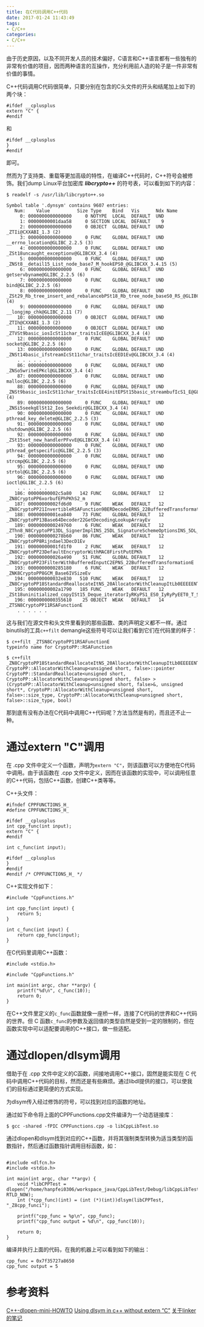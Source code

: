 ```yaml
---
title: 在C代码调用C++代码
date: 2017-01-24 11:43:49
tags:
- C/C++
categories:
- C/C++
---
```


由于历史原因，以及不同开发人员的技术偏好，C语言和C++语言都有一些独有的非常有价值的项目，因而两种语言的互操作，充分利用前人造的轮子是一件非常有价值的事情。
<!--more-->
C++代码调用C代码很简单，只要分别在包含的C头文件的开头和结尾加上如下的两个块：
```
#ifdef __cplusplus
extern "C" {
#endif
```
和
```
#ifdef __cplusplus
}
#endif
```
即可。

然而为了支持类、重载等更加高级的特性，在编译C++代码时，C++符号会被修饰。我们dump Linux平台加密库  ***libcrypto++*** 的符号表，可以看到如下的内容：
```
$ readelf -s /usr/lib/libcrypto++.so

Symbol table '.dynsym' contains 9607 entries:
   Num:    Value          Size Type    Bind   Vis      Ndx Name
     0: 0000000000000000     0 NOTYPE  LOCAL  DEFAULT  UND 
     1: 00000000001daa58     0 SECTION LOCAL  DEFAULT    9 
     2: 0000000000000000     0 OBJECT  GLOBAL DEFAULT  UND _ZTIi@CXXABI_1.3 (2)
     3: 0000000000000000     0 FUNC    GLOBAL DEFAULT  UND __errno_location@GLIBC_2.2.5 (3)
     4: 0000000000000000     0 FUNC    GLOBAL DEFAULT  UND _ZSt18uncaught_exceptionv@GLIBCXX_3.4 (4)
     5: 0000000000000000     0 FUNC    GLOBAL DEFAULT  UND _ZNSt8__detail15_List_node_base7_M_hookEPS0_@GLIBCXX_3.4.15 (5)
     6: 0000000000000000     0 FUNC    GLOBAL DEFAULT  UND getservbyname@GLIBC_2.2.5 (6)
     7: 0000000000000000     0 FUNC    GLOBAL DEFAULT  UND bind@GLIBC_2.2.5 (6)
     8: 0000000000000000     0 FUNC    GLOBAL DEFAULT  UND _ZSt29_Rb_tree_insert_and_rebalancebPSt18_Rb_tree_node_baseS0_RS_@GLIBCXX_3.4 (4)
     9: 0000000000000000     0 FUNC    GLOBAL DEFAULT  UND __longjmp_chk@GLIBC_2.11 (7)
    10: 0000000000000000     0 OBJECT  GLOBAL DEFAULT  UND _ZTIh@CXXABI_1.3 (2)
    11: 0000000000000000     0 OBJECT  GLOBAL DEFAULT  UND _ZTVSt9basic_iosIcSt11char_traitsIcEE@GLIBCXX_3.4 (4)
    12: 0000000000000000     0 FUNC    GLOBAL DEFAULT  UND socket@GLIBC_2.2.5 (6)
    13: 0000000000000000     0 FUNC    GLOBAL DEFAULT  UND _ZNSt14basic_ifstreamIcSt11char_traitsIcEED1Ev@GLIBCXX_3.4 (4)
    . . . . . .
    86: 0000000000000000     0 FUNC    GLOBAL DEFAULT  UND _ZNSo5writeEPKcl@GLIBCXX_3.4 (4)
    87: 0000000000000000     0 FUNC    GLOBAL DEFAULT  UND malloc@GLIBC_2.2.5 (6)
    88: 0000000000000000     0 FUNC    GLOBAL DEFAULT  UND _ZNSt9basic_iosIcSt11char_traitsIcEE4initEPSt15basic_streambufIcS1_E@GLIBCXX_3.4 (4)
    89: 0000000000000000     0 FUNC    GLOBAL DEFAULT  UND _ZNSi5seekgElSt12_Ios_Seekdir@GLIBCXX_3.4 (4)
    90: 0000000000000000     0 FUNC    GLOBAL DEFAULT  UND pthread_key_delete@GLIBC_2.2.5 (3)
    91: 0000000000000000     0 FUNC    GLOBAL DEFAULT  UND shutdown@GLIBC_2.2.5 (6)
    92: 0000000000000000     0 FUNC    GLOBAL DEFAULT  UND _ZSt15set_new_handlerPFvvE@GLIBCXX_3.4 (4)
    93: 0000000000000000     0 FUNC    GLOBAL DEFAULT  UND pthread_getspecific@GLIBC_2.2.5 (3)
    94: 0000000000000000     0 FUNC    GLOBAL DEFAULT  UND strcmp@GLIBC_2.2.5 (6)
    95: 0000000000000000     0 FUNC    GLOBAL DEFAULT  UND strtol@GLIBC_2.2.5 (6)
    96: 0000000000000000     0 FUNC    GLOBAL DEFAULT  UND ioctl@GLIBC_2.2.5 (6)
    . . . . . .
   186: 00000000002c5a80   142 FUNC    GLOBAL DEFAULT   12 _ZN8CryptoPP6xorbufEPhPKhS2_m
   187: 00000000002fd6d0     9 FUNC    WEAK   DEFAULT   12 _ZN8CryptoPP21InvertibleRSAFunction9BERDecodeERNS_22BufferedTransformationE
   188: 00000000001ea840    73 FUNC    GLOBAL DEFAULT   12 _ZN8CryptoPP13Base64Decoder22GetDecodingLookupArrayEv
   189: 0000000000249760     6 FUNC    WEAK   DEFAULT   12 _ZThn8_N8CryptoPP13DL_SignerImplINS_25DL_SignatureSchemeOptionsINS_5DL_SSINS_13DL_Keys_ECDSAINS_4EC2NEEENS_18DL_Algorithm_ECDSAIS4_EENS_37DL_SignatureMessageEncodingMethod_DSAENS_6SHA256EiEES5_S7_S8_S9_EEED0Ev
   190: 0000000000278b60    86 FUNC    WEAK   DEFAULT   12 _ZN8CryptoPP8Rijndael3DecD1Ev
   191: 00000000001fd1f0     2 FUNC    WEAK   DEFAULT   12 _ZN8CryptoPP23DefaultEncryptorWithMAC8FirstPutEPKh
   192: 000000000026a490    51 FUNC    GLOBAL DEFAULT   12 _ZN8CryptoPP23FilterWithBufferedInputC2EPNS_22BufferedTransformationE
   193: 0000000000285180     6 FUNC    WEAK   DEFAULT   12 _ZNK8CryptoPP8GCM_Base6IVSizeEv
   194: 000000000032e830   510 FUNC    WEAK   DEFAULT   12 _ZN8CryptoPP18StandardReallocateItNS_20AllocatorWithCleanupItLb0EEEEENT0_7pointerERS3_PT_NS3_9size_typeES8_b
   195: 00000000002a1790   185 FUNC    WEAK   DEFAULT   12 _ZSt18uninitialized_copyISt15_Deque_iteratorIyRKyPS1_ES0_IyRyPyEET0_T_S9_S8_
   196: 0000000000355610    25 OBJECT  WEAK   DEFAULT   14 _ZTSN8CryptoPP11RSAFunctionE
    . . . . . .
```
这与我们在源文件和头文件里看到的那些函数、类的声明定义都不一样。通过binutils的工具`c++filt` demangle这些符号可以让我们看到它们在代码里的样子：
```
$ c++filt _ZTSN8CryptoPP11RSAFunctionE
typeinfo name for CryptoPP::RSAFunction

$ c++filt _ZN8CryptoPP18StandardReallocateItNS_20AllocatorWithCleanupItLb0EEEEENT0_7pointerERS3_PT_NS3_9size_typeES8_b
CryptoPP::AllocatorWithCleanup<unsigned short, false>::pointer CryptoPP::StandardReallocate<unsigned short, CryptoPP::AllocatorWithCleanup<unsigned short, false> >(CryptoPP::AllocatorWithCleanup<unsigned short, false>&, unsigned short*, CryptoPP::AllocatorWithCleanup<unsigned short, false>::size_type, CryptoPP::AllocatorWithCleanup<unsigned short, false>::size_type, bool)
```
那到底有没有办法在C代码中调用C++代码呢？方法当然是有的，而且还不止一种。

# 通过extern "C"调用

在 .cpp 文件中定义一个函数，声明为`extern "C"`，则该函数可以方便地在C代码中调用。由于该函数在 .cpp 文件中定义，因而在该函数的实现中，可以调用任意的C++代码，包括C++函数，创建C++类等等。

C++头文件：
```
#ifndef CPPFUNCTIONS_H_
#define CPPFUNCTIONS_H_

#ifdef __cplusplus
int cpp_func(int input);
extern "C" {
#endif

int c_func(int input);

#ifdef __cplusplus
}
#endif
#endif /* CPPFUNCTIONS_H_ */
```

C++实现文件如下：
```
#include "CppFunctions.h"

int cpp_func(int input) {
    return 5;
}

int c_func(int input) {
    return cpp_func(input);
}
```

在C代码里调用C++函数：
```
#include <stdio.h>

#include "CppFunctions.h"

int main(int argc, char **argv) {
    printf("%d\n", c_func(10));
    return 0;
}
```
在C++文件里定义的`c_func`函数就像一座桥一样，连接了C代码的世界和C++代码的世界。但 C 函数`c_func`的参数及返回值的类型自然是受到一定的限制的，但在函数实现中可以适配要调用的C++接口，做一些适配。

# 通过dlopen/dlsym调用
借助于在 .cpp 文件中定义的C函数，间接地调用C++接口，固然是能实现在 C 代码中调用C++代码的目标，然而还是有些麻烦。通过libdl提供的接口，可以使我们的目标通过更简便的方式实现。

为dlsym传入经过修饰的符号，可以找到对应的函数的地址。

通过如下命令将上面的CPPFunctions.cpp文件编译为一个动态链接库：
```
$ gcc -shared -fPIC CPPFunctions.cpp -o libCppLibTest.so
```

通过dlopen和dlsym找到对应的C++函数，并将其强制类型转换为适当类型的函数指针，然后通过函数指针调用目标函数，如：
```

#include <dlfcn.h>
#include <stdio.h>

int main(int argc, char **argv) {
    void *libCPPTest = dlopen("/home/hanpfei0306/workspace_java/CppLibTest/Debug/libCppLibTest.so", RTLD_NOW);
    int (*cpp_func)(int) = (int (*)(int))dlsym(libCPPTest, "_Z8cpp_funci");

    printf("cpp_func = %p\n", cpp_func);
    printf("cpp_func output = %d\n", cpp_func(10));

    return 0;
}
```

编译并执行上面的代码，在我的机器上可以看到如下的输出：
```
cpp_func = 0x7f35727a8650
cpp_func output = 5
```

# 参考资料

[C++-dlopen-mini-HOWTO](http://www.isotton.com/devel/docs/C++-dlopen-mini-HOWTO/)
[Using dlsym in c++ without extern “C”](http://stackoverflow.com/questions/18096596/using-dlsym-in-c-without-extern-c)
[关于linker的笔记](http://hqwrong.github.io/2015/04/14/linker.html#)
